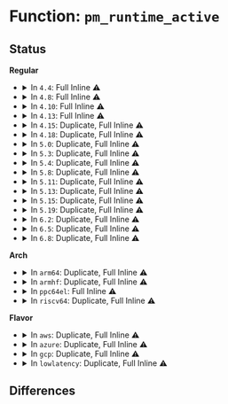 # Function: <code>pm_runtime_active</code>

## Status
<b>Regular</b>
<ul>
<li>
<details>
<summary>In <code>4.4</code>: Full Inline ⚠️</summary>

**Collision:** Unique Static

**Inline:** Full

**Transformation:** False

**Instances:**

```
In drivers/usb/core/hub.c (ffffffff8160a74e)
Location: include/linux/pm_runtime.h:91
Inline: True
Inline callers:
  - drivers/usb/core/hub.c:hub_event
```
</details>
</li>
<li>
<details>
<summary>In <code>4.8</code>: Full Inline ⚠️</summary>

**Collision:** Unique Static

**Inline:** Full

**Transformation:** False

**Instances:**

```
In drivers/usb/core/hub.c (ffffffff8166a2db)
Location: include/linux/pm_runtime.h:96
Inline: True
Inline callers:
  - drivers/usb/core/hub.c:hub_event
```
</details>
</li>
<li>
<details>
<summary>In <code>4.10</code>: Full Inline ⚠️</summary>

**Collision:** Unique Static

**Inline:** Full

**Transformation:** False

**Instances:**

```
In drivers/usb/core/hub.c (ffffffff8169800b)
Location: include/linux/pm_runtime.h:95
Inline: True
Inline callers:
  - drivers/usb/core/hub.c:hub_event
```
</details>
</li>
<li>
<details>
<summary>In <code>4.13</code>: Full Inline ⚠️</summary>

**Collision:** Unique Static

**Inline:** Full

**Transformation:** False

**Instances:**

```
In drivers/usb/core/hub.c (ffffffff816ad16e)
Location: include/linux/pm_runtime.h:85
Inline: True
Inline callers:
  - drivers/usb/core/hub.c:port_event
```
</details>
</li>
<li>
<details>
<summary>In <code>4.15</code>: Duplicate, Full Inline ⚠️</summary>

**Collision:** Static Duplication

**Inline:** Full

**Transformation:** False

**Instances:**

```
In drivers/clk/clk.c (ffffffff815a7b0b)
Location: include/linux/pm_runtime.h:85
Inline: True
Inline callers:
  - drivers/clk/clk.c:clk_core_is_enabled
```
```
In drivers/usb/core/hub.c (ffffffff817188fe)
Location: include/linux/pm_runtime.h:85
Inline: True
Inline callers:
  - drivers/usb/core/hub.c:hub_event
```
</details>
</li>
<li>
<details>
<summary>In <code>4.18</code>: Duplicate, Full Inline ⚠️</summary>

**Collision:** Static Duplication

**Inline:** Full

**Transformation:** False

**Instances:**

```
In drivers/clk/clk.c (ffffffff815df750)
Location: include/linux/pm_runtime.h:85
Inline: True
Inline callers:
  - drivers/clk/clk.c:clk_core_is_enabled
```
```
In drivers/gpu/vga/vga_switcheroo.c (ffffffff8172d4b7)
Location: include/linux/pm_runtime.h:85
Inline: True
```
```
In drivers/usb/core/hub.c (ffffffff81757541)
Location: include/linux/pm_runtime.h:85
Inline: True
Inline callers:
  - drivers/usb/core/hub.c:port_event
```
</details>
</li>
<li>
<details>
<summary>In <code>5.0</code>: Duplicate, Full Inline ⚠️</summary>

**Collision:** Static Duplication

**Inline:** Full

**Transformation:** False

**Instances:**

```
In drivers/pci/hotplug/pciehp_hpc.c (ffffffff81551843)
Location: include/linux/pm_runtime.h:85
Inline: True
Inline callers:
  - drivers/pci/hotplug/pciehp_hpc.c:pciehp_isr
```
```
In drivers/clk/clk.c (ffffffff815f9470)
Location: include/linux/pm_runtime.h:85
Inline: True
Inline callers:
  - drivers/clk/clk.c:clk_core_is_enabled
```
```
In drivers/gpu/vga/vga_switcheroo.c (ffffffff8174fc57)
Location: include/linux/pm_runtime.h:85
Inline: True
```
```
In drivers/usb/core/hub.c (ffffffff8177b97c)
Location: include/linux/pm_runtime.h:85
Inline: True
Inline callers:
  - drivers/usb/core/hub.c:port_event
```
</details>
</li>
<li>
<details>
<summary>In <code>5.3</code>: Duplicate, Full Inline ⚠️</summary>

**Collision:** Static Duplication

**Inline:** Full

**Transformation:** False

**Instances:**

```
In drivers/pci/hotplug/pciehp_hpc.c (ffffffff815817a3)
Location: include/linux/pm_runtime.h:84
Inline: True
Inline callers:
  - drivers/pci/hotplug/pciehp_hpc.c:pciehp_isr
```
```
In drivers/clk/clk.c (ffffffff8162b77e)
Location: include/linux/pm_runtime.h:84
Inline: True
Inline callers:
  - drivers/clk/clk.c:clk_core_is_enabled
```
```
In drivers/gpu/vga/vga_switcheroo.c (ffffffff8178ba37)
Location: include/linux/pm_runtime.h:84
Inline: True
```
```
In drivers/usb/core/hub.c (ffffffff817b92dd)
Location: include/linux/pm_runtime.h:84
Inline: True
Inline callers:
  - drivers/usb/core/hub.c:port_event
```
</details>
</li>
<li>
<details>
<summary>In <code>5.4</code>: Duplicate, Full Inline ⚠️</summary>

**Collision:** Static Duplication

**Inline:** Full

**Transformation:** False

**Instances:**

```
In drivers/pci/hotplug/pciehp_hpc.c (ffffffff815a32a3)
Location: include/linux/pm_runtime.h:84
Inline: True
Inline callers:
  - drivers/pci/hotplug/pciehp_hpc.c:pciehp_isr
```
```
In drivers/clk/clk.c (ffffffff8164d2ee)
Location: include/linux/pm_runtime.h:84
Inline: True
Inline callers:
  - drivers/clk/clk.c:clk_core_is_enabled
```
```
In drivers/gpu/vga/vga_switcheroo.c (ffffffff817af657)
Location: include/linux/pm_runtime.h:84
Inline: True
```
```
In drivers/usb/core/hub.c (ffffffff817e9b2d)
Location: include/linux/pm_runtime.h:84
Inline: True
Inline callers:
  - drivers/usb/core/hub.c:port_event
```
</details>
</li>
<li>
<details>
<summary>In <code>5.8</code>: Duplicate, Full Inline ⚠️</summary>

**Collision:** Static Duplication

**Inline:** Full

**Transformation:** False

**Instances:**

```
In drivers/pci/hotplug/pciehp_hpc.c (ffffffff8164be35)
Location: include/linux/pm_runtime.h:89
Inline: True
Inline callers:
  - drivers/pci/hotplug/pciehp_hpc.c:pciehp_isr
```
```
In drivers/clk/clk.c (ffffffff816fc0fe)
Location: include/linux/pm_runtime.h:89
Inline: True
Inline callers:
  - drivers/clk/clk.c:clk_core_is_enabled
```
```
In drivers/gpu/vga/vga_switcheroo.c (ffffffff81875bf2)
Location: include/linux/pm_runtime.h:89
Inline: True
Inline callers:
  - drivers/gpu/vga/vga_switcheroo.c:vga_switcheroo_show
  - drivers/gpu/vga/vga_switcheroo.c:vga_switcheroo_get_client_state
```
```
In drivers/usb/core/hub.c (ffffffff818b9196)
Location: include/linux/pm_runtime.h:89
Inline: True
Inline callers:
  - drivers/usb/core/hub.c:port_event
```
</details>
</li>
<li>
<details>
<summary>In <code>5.11</code>: Duplicate, Full Inline ⚠️</summary>

**Collision:** Static Duplication

**Inline:** Full

**Transformation:** False

**Instances:**

```
In drivers/pci/hotplug/pciehp_hpc.c (ffffffff81670185)
Location: include/linux/pm_runtime.h:138
Inline: True
Inline callers:
  - drivers/pci/hotplug/pciehp_hpc.c:pciehp_isr
```
```
In drivers/clk/clk.c (ffffffff81718ffe)
Location: include/linux/pm_runtime.h:138
Inline: True
Inline callers:
  - drivers/clk/clk.c:clk_core_is_enabled
```
```
In drivers/gpu/vga/vga_switcheroo.c (ffffffff818844d2)
Location: include/linux/pm_runtime.h:138
Inline: True
Inline callers:
  - drivers/gpu/vga/vga_switcheroo.c:vga_switcheroo_show
  - drivers/gpu/vga/vga_switcheroo.c:vga_switcheroo_get_client_state
```
```
In drivers/usb/core/hub.c (ffffffff818c7a76)
Location: include/linux/pm_runtime.h:138
Inline: True
Inline callers:
  - drivers/usb/core/hub.c:port_event
```
</details>
</li>
<li>
<details>
<summary>In <code>5.13</code>: Duplicate, Full Inline ⚠️</summary>

**Collision:** Static Duplication

**Inline:** Full

**Transformation:** False

**Instances:**

```
In drivers/pci/hotplug/pciehp_hpc.c (ffffffff81652685)
Location: include/linux/pm_runtime.h:138
Inline: True
Inline callers:
  - drivers/pci/hotplug/pciehp_hpc.c:pciehp_isr
```
```
In drivers/clk/clk.c (ffffffff816fa2fe)
Location: include/linux/pm_runtime.h:138
Inline: True
Inline callers:
  - drivers/clk/clk.c:clk_core_is_enabled
```
```
In drivers/gpu/vga/vga_switcheroo.c (ffffffff81866d52)
Location: include/linux/pm_runtime.h:138
Inline: True
Inline callers:
  - drivers/gpu/vga/vga_switcheroo.c:vga_switcheroo_show
  - drivers/gpu/vga/vga_switcheroo.c:vga_switcheroo_get_client_state
```
```
In drivers/usb/core/hub.c (ffffffff818aaee6)
Location: include/linux/pm_runtime.h:138
Inline: True
Inline callers:
  - drivers/usb/core/hub.c:port_event
```
</details>
</li>
<li>
<details>
<summary>In <code>5.15</code>: Duplicate, Full Inline ⚠️</summary>

**Collision:** Static Duplication

**Inline:** Full

**Transformation:** False

**Instances:**

```
In drivers/pci/hotplug/pciehp_hpc.c (ffffffff816c43e1)
Location: include/linux/pm_runtime.h:141
Inline: True
Inline callers:
  - drivers/pci/hotplug/pciehp_hpc.c:pciehp_isr
```
```
In drivers/clk/clk.c (ffffffff8177501a)
Location: include/linux/pm_runtime.h:141
Inline: True
Inline callers:
  - drivers/clk/clk.c:clk_core_is_enabled
```
```
In drivers/gpu/vga/vga_switcheroo.c (ffffffff818f6152)
Location: include/linux/pm_runtime.h:141
Inline: True
```
```
In drivers/usb/core/hub.c (ffffffff8193fe66)
Location: include/linux/pm_runtime.h:141
Inline: True
Inline callers:
  - drivers/usb/core/hub.c:port_event
```
</details>
</li>
<li>
<details>
<summary>In <code>5.19</code>: Duplicate, Full Inline ⚠️</summary>

**Collision:** Static Duplication

**Inline:** Full

**Transformation:** False

**Instances:**

```
In drivers/pci/hotplug/pciehp_hpc.c (ffffffff817ea03b)
Location: include/linux/pm_runtime.h:171
Inline: True
Inline callers:
  - drivers/pci/hotplug/pciehp_hpc.c:pciehp_isr
```
```
In drivers/clk/clk.c (ffffffff818aad26)
Location: include/linux/pm_runtime.h:171
Inline: True
Inline callers:
  - drivers/clk/clk.c:clk_core_is_enabled
```
```
In drivers/gpu/vga/vga_switcheroo.c (ffffffff81a46fa2)
Location: include/linux/pm_runtime.h:171
Inline: True
Inline callers:
  - drivers/gpu/vga/vga_switcheroo.c:vga_switchto_stage2
  - drivers/gpu/vga/vga_switcheroo.c:vga_switcheroo_show
  - drivers/gpu/vga/vga_switcheroo.c:vga_switcheroo_get_client_state
```
```
In drivers/usb/core/hub.c (ffffffff81a97fac)
Location: include/linux/pm_runtime.h:171
Inline: True
Inline callers:
  - drivers/usb/core/hub.c:port_event
```
</details>
</li>
<li>
<details>
<summary>In <code>6.2</code>: Duplicate, Full Inline ⚠️</summary>

**Collision:** Static Duplication

**Inline:** Full

**Transformation:** False

**Instances:**

```
In drivers/pci/hotplug/pciehp_hpc.c (ffffffff819100db)
Location: include/linux/pm_runtime.h:175
Inline: True
Inline callers:
  - drivers/pci/hotplug/pciehp_hpc.c:pciehp_isr
```
```
In drivers/clk/clk.c (ffffffff819f6316)
Location: include/linux/pm_runtime.h:175
Inline: True
Inline callers:
  - drivers/clk/clk.c:clk_core_is_enabled
```
```
In drivers/gpu/vga/vga_switcheroo.c (ffffffff81bcdf62)
Location: include/linux/pm_runtime.h:175
Inline: True
Inline callers:
  - drivers/gpu/vga/vga_switcheroo.c:vga_switchto_stage2
  - drivers/gpu/vga/vga_switcheroo.c:vga_switcheroo_show
  - drivers/gpu/vga/vga_switcheroo.c:vga_switcheroo_get_client_state
```
```
In drivers/usb/core/hub.c (ffffffff81c1adcc)
Location: include/linux/pm_runtime.h:175
Inline: True
Inline callers:
  - drivers/usb/core/hub.c:port_event
```
</details>
</li>
<li>
<details>
<summary>In <code>6.5</code>: Duplicate, Full Inline ⚠️</summary>

**Collision:** Static Duplication

**Inline:** Full

**Transformation:** False

**Instances:**

```
In drivers/pci/hotplug/pciehp_hpc.c (ffffffff819537fb)
Location: include/linux/pm_runtime.h:175
Inline: True
Inline callers:
  - drivers/pci/hotplug/pciehp_hpc.c:pciehp_isr
```
```
In drivers/clk/clk.c (ffffffff81a3ea54)
Location: include/linux/pm_runtime.h:175
Inline: True
Inline callers:
  - drivers/clk/clk.c:clk_core_is_enabled
```
```
In drivers/tty/serial/serial_core.c (ffffffff81abf38d)
Location: include/linux/pm_runtime.h:175
Inline: True
```
```
In drivers/gpu/vga/vga_switcheroo.c (ffffffff81c25b52)
Location: include/linux/pm_runtime.h:175
Inline: True
Inline callers:
  - drivers/gpu/vga/vga_switcheroo.c:vga_switchto_stage2
  - drivers/gpu/vga/vga_switcheroo.c:vga_switcheroo_show
  - drivers/gpu/vga/vga_switcheroo.c:vga_switcheroo_get_client_state
```
```
In drivers/usb/core/hub.c (ffffffff81c81cfc)
Location: include/linux/pm_runtime.h:175
Inline: True
Inline callers:
  - drivers/usb/core/hub.c:port_event
```
</details>
</li>
<li>
<details>
<summary>In <code>6.8</code>: Duplicate, Full Inline ⚠️</summary>

**Collision:** Static Duplication

**Inline:** Full

**Transformation:** False

**Instances:**

```
In drivers/pci/hotplug/pciehp_hpc.c (ffffffff8199cc8b)
Location: include/linux/pm_runtime.h:173
Inline: True
Inline callers:
  - drivers/pci/hotplug/pciehp_hpc.c:pciehp_isr
```
```
In drivers/clk/clk.c (ffffffff81a8a384)
Location: include/linux/pm_runtime.h:173
Inline: True
Inline callers:
  - drivers/clk/clk.c:clk_core_is_enabled
```
```
In drivers/tty/serial/serial_core.c (ffffffff81b121c2)
Location: include/linux/pm_runtime.h:173
Inline: True
Inline callers:
  - drivers/tty/serial/serial_core.c:__uart_start
```
```
In drivers/gpu/vga/vga_switcheroo.c (ffffffff81cd82d2)
Location: include/linux/pm_runtime.h:173
Inline: True
Inline callers:
  - drivers/gpu/vga/vga_switcheroo.c:vga_switchto_stage2
  - drivers/gpu/vga/vga_switcheroo.c:vga_switcheroo_show
  - drivers/gpu/vga/vga_switcheroo.c:vga_switcheroo_get_client_state
```
```
In drivers/usb/core/hub.c (ffffffff81d3663c)
Location: include/linux/pm_runtime.h:173
Inline: True
Inline callers:
  - drivers/usb/core/hub.c:port_event
```
</details>
</li>
</ul>
<b>Arch</b>
<ul>
<li>
<details>
<summary>In <code>arm64</code>: Duplicate, Full Inline ⚠️</summary>

**Collision:** Static Duplication

**Inline:** Full

**Transformation:** False

**Instances:**

```
In drivers/pci/hotplug/pciehp_hpc.c (ffff80001070bd50)
Location: include/linux/pm_runtime.h:84
Inline: True
Inline callers:
  - drivers/pci/hotplug/pciehp_hpc.c:pciehp_isr
```
```
In drivers/clk/clk.c (ffff8000107bf800)
Location: include/linux/pm_runtime.h:84
Inline: True
Inline callers:
  - drivers/clk/clk.c:clk_core_is_enabled
```
```
In drivers/usb/core/hub.c (ffff800010a19384)
Location: include/linux/pm_runtime.h:84
Inline: True
Inline callers:
  - drivers/usb/core/hub.c:port_event
```
</details>
</li>
<li>
<details>
<summary>In <code>armhf</code>: Duplicate, Full Inline ⚠️</summary>

**Collision:** Static Duplication

**Inline:** Full

**Transformation:** False

**Instances:**

```
In drivers/bus/ti-sysc.c (c0827b4c)
Location: include/linux/pm_runtime.h:84
Inline: True
```
```
In drivers/gpio/gpio-omap.c (c086d1e0)
Location: include/linux/pm_runtime.h:84
Inline: True
Inline callers:
  - drivers/gpio/gpio-omap.c:omap_gpio_irq_handler
```
```
In drivers/clk/clk.c (c08e81a4)
Location: include/linux/pm_runtime.h:84
Inline: True
Inline callers:
  - drivers/clk/clk.c:clk_core_is_enabled
```
```
In drivers/iommu/exynos-iommu.c (c09ca104)
Location: include/linux/pm_runtime.h:84
Inline: True
Inline callers:
  - drivers/iommu/exynos-iommu.c:exynos_iommu_attach_device
  - drivers/iommu/exynos-iommu.c:exynos_iommu_detach_device
```
```
In drivers/usb/core/hub.c (c0af1550)
Location: include/linux/pm_runtime.h:84
Inline: True
Inline callers:
  - drivers/usb/core/hub.c:port_event
```
```
In drivers/usb/musb/musb_core.c (c0b64c04)
Location: include/linux/pm_runtime.h:84
Inline: True
Inline callers:
  - drivers/usb/musb/musb_core.c:musb_queue_resume_work
```
</details>
</li>
<li>
<details>
<summary>In <code>ppc64el</code>: Full Inline ⚠️</summary>

**Collision:** Unique Static

**Inline:** Full

**Transformation:** False

**Instances:**

```
In drivers/usb/core/hub.c (c000000000ad27a4)
Location: include/linux/pm_runtime.h:84
Inline: True
Inline callers:
  - drivers/usb/core/hub.c:port_event
```
</details>
</li>
<li>
<details>
<summary>In <code>riscv64</code>: Duplicate, Full Inline ⚠️</summary>

**Collision:** Static Duplication

**Inline:** Full

**Transformation:** False

**Instances:**

```
In drivers/pci/hotplug/pciehp_hpc.c (ffffffe0004d8712)
Location: include/linux/pm_runtime.h:84
Inline: True
Inline callers:
  - drivers/pci/hotplug/pciehp_hpc.c:pciehp_isr
```
```
In drivers/clk/clk.c (ffffffe00050b0fc)
Location: include/linux/pm_runtime.h:84
Inline: True
Inline callers:
  - drivers/clk/clk.c:clk_core_is_enabled
```
```
In drivers/usb/core/hub.c (ffffffe00063df18)
Location: include/linux/pm_runtime.h:84
Inline: True
Inline callers:
  - drivers/usb/core/hub.c:port_event
```
</details>
</li>
</ul>
<b>Flavor</b>
<ul>
<li>
<details>
<summary>In <code>aws</code>: Duplicate, Full Inline ⚠️</summary>

**Collision:** Static Duplication

**Inline:** Full

**Transformation:** False

**Instances:**

```
In drivers/pci/hotplug/pciehp_hpc.c (ffffffff81596ab3)
Location: include/linux/pm_runtime.h:84
Inline: True
Inline callers:
  - drivers/pci/hotplug/pciehp_hpc.c:pciehp_isr
```
```
In drivers/clk/clk.c (ffffffff8161334e)
Location: include/linux/pm_runtime.h:84
Inline: True
Inline callers:
  - drivers/clk/clk.c:clk_core_is_enabled
```
```
In drivers/gpu/vga/vga_switcheroo.c (ffffffff81774187)
Location: include/linux/pm_runtime.h:84
Inline: True
```
```
In drivers/usb/core/hub.c (ffffffff817a1f0d)
Location: include/linux/pm_runtime.h:84
Inline: True
Inline callers:
  - drivers/usb/core/hub.c:port_event
```
</details>
</li>
<li>
<details>
<summary>In <code>azure</code>: Duplicate, Full Inline ⚠️</summary>

**Collision:** Static Duplication

**Inline:** Full

**Transformation:** False

**Instances:**

```
In drivers/pci/hotplug/pciehp_hpc.c (ffffffff81585c43)
Location: include/linux/pm_runtime.h:84
Inline: True
Inline callers:
  - drivers/pci/hotplug/pciehp_hpc.c:pciehp_isr
```
```
In drivers/clk/clk.c (ffffffff8160787e)
Location: include/linux/pm_runtime.h:84
Inline: True
Inline callers:
  - drivers/clk/clk.c:clk_core_is_enabled
```
```
In drivers/gpu/vga/vga_switcheroo.c (ffffffff81753f37)
Location: include/linux/pm_runtime.h:84
Inline: True
```
```
In drivers/usb/core/hub.c (ffffffff81793d4d)
Location: include/linux/pm_runtime.h:84
Inline: True
Inline callers:
  - drivers/usb/core/hub.c:port_event
```
</details>
</li>
<li>
<details>
<summary>In <code>gcp</code>: Duplicate, Full Inline ⚠️</summary>

**Collision:** Static Duplication

**Inline:** Full

**Transformation:** False

**Instances:**

```
In drivers/pci/hotplug/pciehp_hpc.c (ffffffff81596ff3)
Location: include/linux/pm_runtime.h:84
Inline: True
Inline callers:
  - drivers/pci/hotplug/pciehp_hpc.c:pciehp_isr
```
```
In drivers/clk/clk.c (ffffffff8164112e)
Location: include/linux/pm_runtime.h:84
Inline: True
Inline callers:
  - drivers/clk/clk.c:clk_core_is_enabled
```
```
In drivers/gpu/vga/vga_switcheroo.c (ffffffff817a44d7)
Location: include/linux/pm_runtime.h:84
Inline: True
```
```
In drivers/usb/core/hub.c (ffffffff817de9ad)
Location: include/linux/pm_runtime.h:84
Inline: True
Inline callers:
  - drivers/usb/core/hub.c:port_event
```
</details>
</li>
<li>
<details>
<summary>In <code>lowlatency</code>: Duplicate, Full Inline ⚠️</summary>

**Collision:** Static Duplication

**Inline:** Full

**Transformation:** False

**Instances:**

```
In drivers/pci/hotplug/pciehp_hpc.c (ffffffff815b1433)
Location: include/linux/pm_runtime.h:84
Inline: True
Inline callers:
  - drivers/pci/hotplug/pciehp_hpc.c:pciehp_isr
```
```
In drivers/clk/clk.c (ffffffff8165b4ae)
Location: include/linux/pm_runtime.h:84
Inline: True
Inline callers:
  - drivers/clk/clk.c:clk_core_is_enabled
```
```
In drivers/gpu/vga/vga_switcheroo.c (ffffffff817be357)
Location: include/linux/pm_runtime.h:84
Inline: True
```
```
In drivers/usb/core/hub.c (ffffffff817f8c9d)
Location: include/linux/pm_runtime.h:84
Inline: True
Inline callers:
  - drivers/usb/core/hub.c:port_event
```
</details>
</li>
</ul>

## Differences
